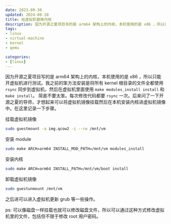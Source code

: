 ```yaml
---
date: 2023-09-30
updated: 2024-08-10
title: 给虚拟机替换内核
description: 因为开源之夏项目写的是 arm64 架构上的内核，本机使用的是 x86 ，所以只能开虚拟机进行测试。我之前的笨方法安装是将所有 kernel 根目录的文件全都使用 rsync 同步到虚拟机，然后在虚拟机里面使用 make modules_install install 和 make install。简直不要太笨。每次修改代码都要 rsync 一次。后来问了一下开源之夏的导师，才想起来可以将虚拟机镜像挂载然后在本机安装内核进虚拟机镜像中。在这里记录一下步骤。挂载虚拟机镜像安装 module安装内核
tags:
- linux
- virtual-machine
- kernel
- qemu

categories:
- [linux]
---
```


因为开源之夏项目写的是 arm64 架构上的内核，本机使用的是 x86 ，所以只能开虚拟机进行测试。我之前的笨方法安装是将所有 kernel 根目录的文件全都使用 `rsync` 同步到虚拟机，然后在虚拟机里面使用 `make modules_install install` 和 `make install`。
简直不要太笨。每次修改代码都要 `rsync` 一次。后来问了一下开源之夏的导师，才想起来可以将虚拟机镜像挂载然后在本机安装内核进虚拟机镜像中。在这里记录一下步骤。

挂载虚拟机镜像

```sh
sudo guestmount -a img.qcow2 -i --rw /mnt/vm
```

安装 module

```sh
sudo make ARCH=arm64 INSTALL_MOD_PATH=/mnt/vm modules_install
```

安装内核

```sh
sudo make ARCH=arm64 INSTALL_PATH=/mnt/vm/boot install
```

卸载虚拟机镜像

```sh
sudo guestunmount /mnt/vm
```

之后进可以进入虚拟机更新 grub 等一些操作。

ps: 可以像磁盘一样挂载也就可以修改磁盘文件，所以可以通过这种方式修改虚拟机里的文件，包括但不限于修改 root 用户密码。
